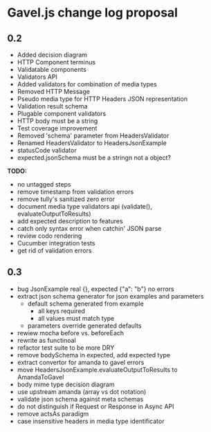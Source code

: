 # Gavel.js change log proposal

## 0.2
- Added decision diagram
- HTTP Component terminus
- Validatable components
- Validators API
- Added validators for combination of media types
- Removed HTTP Message
- Pseudo media type for HTTP Headers JSON representation
- Validation result schema
- Plugable component validators
- HTTP body must be a string
- Test coverage improvement
- Removed 'schema' parameter from HeadersValidator
- Renamed HeadersValidator to HeadersJsonExample
- statusCode validator
- expected.jsonSchema must be a stringn not a object?

**TODO:**
- no untagged steps
- remove timestamp from validation errors
- remove tully's sanitized zero error
- document media type validators api (validate(), evaluateOutputToResults)
- add expected description to features
- catch only syntax error when catchin' JSON parse
- review codo rendering
- Cucumber integration tests
- get rid of validation errors

## 0.3
- bug JsonExample real {}, expected {"a": "b"} no errors
- extract json schema generator for json examples and parameters
  - default schema generated from example
    - all keys required
    - all values must match type
  - parameters override generated defaults
- rewiew mocha before vs. beforeEach
- rewrite as functinoal
- refactor test suite to be more DRY
- remove bodySchema in expected, add expected type
- extract convertor for amanda to gavel errors
- move HeadersJsonExample.evaluateOutputToResults to AmandaToGavel
- body mime type decision diagram
- use upstream amanda (array vs dot notation)
- validate json schema against meta schemas
- do not distinguish if Request or Response in Async API
- remove actsAs paradigm
- case insensitive headers in media type identificator